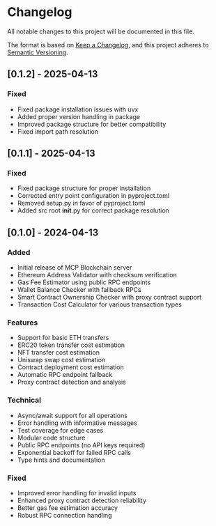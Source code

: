 # Changelog

All notable changes to this project will be documented in this file.

The format is based on [Keep a Changelog](https://keepachangelog.com/en/1.0.0/),
and this project adheres to [Semantic Versioning](https://semver.org/spec/v2.0.0.html).

## [0.1.2] - 2025-04-13

### Fixed
- Fixed package installation issues with uvx
- Added proper version handling in package
- Improved package structure for better compatibility
- Fixed import path resolution

## [0.1.1] - 2025-04-13

### Fixed
- Fixed package structure for proper installation
- Corrected entry point configuration in pyproject.toml
- Removed setup.py in favor of pyproject.toml
- Added src root __init__.py for correct package resolution

## [0.1.0] - 2024-04-13

### Added
- Initial release of MCP Blockchain server
- Ethereum Address Validator with checksum verification
- Gas Fee Estimator using public RPC endpoints
- Wallet Balance Checker with fallback RPCs
- Smart Contract Ownership Checker with proxy contract support
- Transaction Cost Calculator for various transaction types

### Features
- Support for basic ETH transfers
- ERC20 token transfer cost estimation
- NFT transfer cost estimation
- Uniswap swap cost estimation
- Contract deployment cost estimation
- Automatic RPC endpoint fallback
- Proxy contract detection and analysis

### Technical
- Async/await support for all operations
- Error handling with informative messages
- Test coverage for edge cases
- Modular code structure
- Public RPC endpoints (no API keys required)
- Exponential backoff for failed RPC calls
- Type hints and documentation

### Fixed
- Improved error handling for invalid inputs
- Enhanced proxy contract detection reliability
- Better gas fee estimation accuracy
- Robust RPC connection handling 